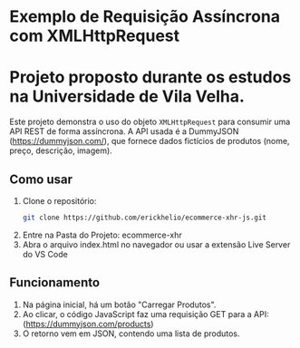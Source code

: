 # Exemplo de Requisição Assíncrona com XMLHttpRequest
# Projeto proposto durante os estudos na Universidade de Vila Velha.

Este projeto demonstra o uso do objeto `XMLHttpRequest` para consumir uma API REST de forma assíncrona.
A API usada é a DummyJSON (https://dummyjson.com/), que fornece dados fictícios de produtos (nome, preço, descrição, imagem).

## Como usar
1. Clone o repositório:
   ```bash
   git clone https://github.com/erickhelio/ecommerce-xhr-js.git

2. Entre na Pasta do Projeto: ecommerce-xhr
3. Abra o arquivo index.html no navegador ou usar a extensão Live Server do VS Code

## Funcionamento
1. Na página inicial, há um botão "Carregar Produtos". 
2. Ao clicar, o código JavaScript faz uma requisição GET para a API: (https://dummyjson.com/products)
3. O retorno vem em JSON, contendo uma lista de produtos.
